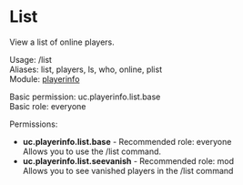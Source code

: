 List
====
View a list of online players.

Usage: /list<br>
Aliases: list, players, ls, who, online, plist<br>
Module: [playerinfo](../modules/playerinfo.md)<br>

Basic permission: uc.playerinfo.list.base<br>
Basic role: everyone<br>

Permissions: <br>
* **uc.playerinfo.list.base** - Recommended role: everyone<br>Allows you to use the /list command.
* **uc.playerinfo.list.seevanish** - Recommended role: mod<br>Allows you to see vanished players in the /list command
